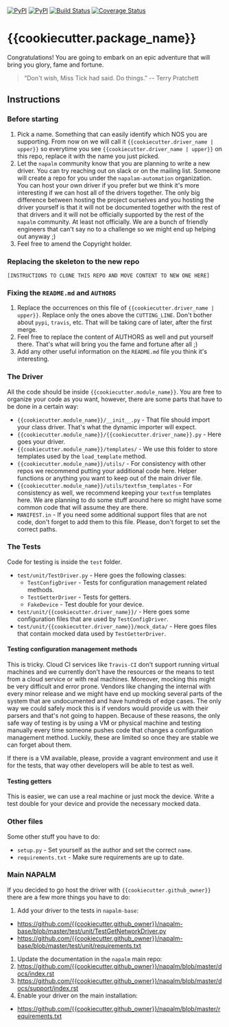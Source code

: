 [![PyPI](https://img.shields.io/pypi/v/{{cookiecutter.package_name}}.svg)](https://pypi.python.org/pypi/{{cookiecutter.package_name}})
[![PyPI](https://img.shields.io/pypi/dm/{{cookiecutter.package_name}}.svg)](https://pypi.python.org/pypi/{{cookiecutter.package_name}})
[![Build Status](https://travis-ci.org/{{cookiecutter.github_owner}}/{{cookiecutter.repo_name}}.svg?branch=master)](https://travis-ci.org/{{cookiecutter.github_owner}}/{{cookiecutter.repo_name}})
[![Coverage Status](https://coveralls.io/repos/github/napalm-automation/napalm-{{cookiecutter.repo_name}}/badge.svg?branch=master)](https://coveralls.io/github/napalm-automation/napalm-{{cookiecutter.repo_name}})


# {{cookiecutter.package_name}}

Congratulations! You are going to embark on an epic adventure that will bring you glory, fame and
fortune.

> “Don't wish, Miss Tick had said. Do things.”
> -- Terry Pratchett

## Instructions

### Before starting

1. Pick a name. Something that can easily identify which NOS you are supporting. From now on we will
call it `{{cookiecutter.driver_name | upper}}` so everytime you see `{{cookiecutter.driver_name | upper}}` on this repo, replace it with the name you just
picked.
1. Let the `napalm` community know that you are planning to write a new driver. You can try reaching
out on slack or on the mailing list. Someone will create a repo for you under the
`napalam-automation` organization. You can host your own driver if you prefer but we think
it's more interesting if we can host all of the drivers together. The only big difference between
hosting the project ourselves and you hosting the driver yourself is that it will not be documented
together with the rest of that drivers and it will not be officially supported by the rest of the
`napalm` community. At least not officially. We are a bunch of friendly engineers that can't say no
to a challenge so we might end up helping out anyway ;)
1. Feel free to amend the Copyright holder.

### Replacing the skeleton to the new repo

`[INSTRUCTIONS TO CLONE THIS REPO AND MOVE CONTENT TO NEW ONE HERE]`

### Fixing the `README.md` and `AUTHORS`

1. Replace the occurrences on this file of `{{cookiecutter.driver_name | upper}}`. Replace only the ones above
the `CUTTING_LINE`. Don't bother about `pypi`, `travis`, etc. That will be taking care of later,
after the first merge.
1. Feel free to replace the content of AUTHORS as well and put yourself there. That's what will
bring you the fame and fortune after all ;)
1. Add any other useful information on the `README.md` file you think it's interesting.

### The Driver

All the code should be inside `{{cookiecutter.module_name}}`. You are free to organize your code as you want,
however, there are some parts that have to be done in a certain way:

* `{{cookiecutter.module_name}}/__init__.py` - That file should import your class driver. That's what the
dynamic importer will expect.
* `{{cookiecutter.module_name}}/{{cookiecutter.driver_name}}.py` - Here goes your driver.
* `{{cookiecutter.module_name}}/templates/` - We use this folder to store templates used by the `load_template`
method.
* `{{cookiecutter.module_name}}/utils/` - For consistency with other repos we recommend putting your additional
code here. Helper functions or anything you want to keep out of the main driver file.
* `{{cookiecutter.module_name}}/utils/textfsm_templates` - For consistency as well, we recommend keeping your
`textfsm` templates here. We are planning to do some stuff around here so might have some common
code that will assume they are there.
* `MANIFEST.in` - If you need some additional support files that are not code, don't forget to add
them to this file. Please, don't forget to set the correct paths.

### The Tests

Code for testing is inside the `test` folder.

* `test/unit/TestDriver.py` - Here goes the following classes:
  * `TestConfigDriver` - Tests for configuration management related methods.
  * `TestGetterDriver` - Tests for getters.
  * `FakeDevice` - Test double for your device.
* `test/unit/{{cookiecutter.driver_name}}/` - Here goes some configuration files that are used by `TestConfigDriver`.
* `test/unit/{{cookiecutter.driver_name}}/mock_data/` - Here goes files that contain mocked data used by
                                    `TestGetterDriver`.

#### Testing configuration management methods

This is tricky. Cloud CI services like `Travis-CI` don't support running virtual machines and
we currently don't have the resources or the means to test from a cloud service or with real
machines. Moreover, mocking this might be very difficult and error prone. Vendors like changing
the internal with every minor release and we might have end up mocking several parts of the system
that are undocumented and have hundreds of edge cases. The only way we could safely mock this is
if vendors would provide us with their parsers and that's not going to happen. Because of these
reasons, the only safe way of testing is by using a VM or physical machine and testing manually
every time someone pushes code that changes a configuration management method. Luckily, these are
limited so once they are stable we can forget about them.

If there is a VM available, please, provide a vagrant environment and use it for the tests,
that way other developers will be able to test as well.

#### Testing getters

This is easier, we can use a real machine or just mock the device. Write a test double for your
device and provide the necessary mocked data.

### Other files

Some other stuff you have to do:

* `setup.py` - Set yourself as the author and set the correct `name`.
* `requirements.txt` - Make sure requirements are up to date.

### Main NAPALM

If you decided to go host the driver with `{{cookiecutter.github_owner}}` there are a few more things you have
to do:

1. Add your driver to the tests in `napalm-base`:
  * https://github.com/{{cookiecutter.github_owner}}/napalm-base/blob/master/test/unit/TestGetNetworkDriver.py
  * https://github.com/{{cookiecutter.github_owner}}/napalm-base/blob/master/test/unit/requirements.txt
1. Update the documentation in the `napalm` main repo:
  1. https://github.com/{{cookiecutter.github_owner}}/napalm/blob/master/docs/index.rst
  1. https://github.com/{{cookiecutter.github_owner}}/napalm/blob/master/docs/support/index.rst
1. Enable your driver on the main installation:
  * https://github.com/{{cookiecutter.github_owner}}/napalm/blob/master/requirements.txt
